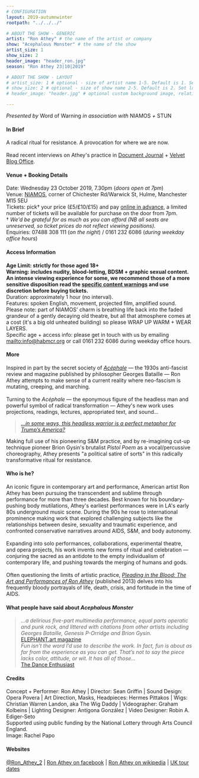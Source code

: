 ```yaml
---
# CONFIGURATION
layout: 2019-autumnwinter
rootpath: "../../../"

# ABOUT THE SHOW - GENERIC
artist: "Ron Athey" # the name of the artist or company
show: "Acephalous Monster" # the name of the show
artist_size: 1
show_size: 2
header_image: "header_ron.jpg"    
season: "Ron Athey 23|10|2019"

# ABOUT THE SHOW - LAYOUT
# artist_size: 1 # optional - size of artist name 1-5. Default is 1. Set longer names to lower values
# show_size: 2 # optional - size of show name 2-5. Default is 2. Set longer names to lower values
# header_image: "header.jpg" # optional custom background image, relative to current page

---
```

*Presented by* Word of Warning *in association with* NIAMOS *+* STUN       
         
#### In Brief      
A radical ritual for resistance. A provocation for where we are now.<br><br>Read recent interviews on Athey's practice in <a href="http://www.documentjournal.com/2019/05/blood-christ-and-shock-value-the-gospel-according-to-ron-athey" target="_blank">Document Journal</a> + <a href="http://www.velvetblogoffice.com/velvetboxoffice/2019/9/29/interview-with-ron-athey" target="_blank">Velvet Blog Office</a>.                     
         
#### Venue + Booking Details       
Date: Wednesday 23 October 2019, 7.30pm (*doors open at 7pm*)        
Venue: <a href="http://www.niamos.space" target="_blank">NIAMOS</a>, corner of Chichester Rd/Warwick St, Hulme, Manchester M15 5EU          
Tickets: pick† your price (£5/£10/£15) and pay <a href="http://www.wegottickets.com/event/479482" target="_blank">online in advance</a>, a limited number of tickets will be available for purchase on the door from 7pm.<br>† *We'd be grateful for as much as you can afford (NB all seats are unreserved, so ticket prices do not reflect viewing positions).*             
Enquiries: 07488 308 111 (*on the night*) / 0161 232 6086 (*during weekday office hours*)          
          
#### Access Information         
**Age Limit: strictly for those aged 18+<br>Warning: includes nudity, blood-letting, BDSM + graphic sexual content. An intense viewing experience for some, we recommend those of a more sensitive disposition read the [specific content warnings](/warnings) and use discretion before buying tickets.**<br>Duration: approximately 1 hour (no interval).<br>Features: spoken English, movement, projected film, amplified sound.<br>Please note: part of NIAMOS' charm is breathing life back into the faded grandeur of a gently decaying old theatre, but all that atmosphere comes at a cost (it's a big old unheated building) so please WRAP UP WARM + WEAR LAYERS.<br>Specific age + access info: please get in touch with us by emailing <mailto:info@habmcr.org> or call 0161 232 6086 during weekday office hours.          
          
#### More         
Inspired in part by the secret society of *<a href="https://en.wikipedia.org/wiki/Ac%C3%A9phale" target="_blank">Acéphale</a>* — the 1930s anti-fascist review and magazine published by philosopher Georges Bataille — Ron Athey attempts to make sense of a current reality where neo-fascism is mutating, creeping, and marching.<br><br>Turning to the *Acéphale* — the eponymous figure of the headless man and powerful symbol of radical transformation — Athey's new work uses projections, readings, lectures, appropriated text, and sound…        
        
>*<a href="http://www.documentjournal.com/2019/05/blood-christ-and-shock-value-the-gospel-according-to-ron-athey" target="_blank">…in some ways, this headless warrior is a perfect metaphor for Trump’s America?</a>*        
        
Making full use of his pioneering S&M practice, and by re-imagining cut-up technique pioneer Brion Gysin's brutalist *Pistol Poem* as a vocal/percussive choreography, Athey presents "a political satire of sorts" in this radically transformative ritual for resistance.          
         
#### Who is he?        
An iconic figure in contemporary art and performance, American artist Ron Athey has been pursuing the transcendent and sublime through performance for more than three decades. Best known for his boundary-pushing body mutilations, Athey's earliest performances were in LA's early 80s underground music scene. During the 90s he rose to international prominence making work that explored challenging subjects like the relationships between desire, sexuality and traumatic experience, and confronted conservative narratives around AIDS, S&M, and body autonomy.<br><br>Expanding into solo performances, collaborations, experimental theatre, and opera projects, his work invents new forms of ritual and celebration — conjuring the sacred as an antidote to the empty individualism of contemporary life, and pushing towards the merging of humans and gods.<br><br>Often questioning the limits of artistic practice, *<a href="http://www.thisisliveart.co.uk/publishing/pleading-in-the-blood-the-art-of-ron-athey" target="_blank">Pleading in the Blood: The Art and Performances of Ron Athey</a>* (published 2013) delves into his frequently bloody portrayals of life, death, crisis, and fortitude in the time of AIDS.           
         
#### What people have said about *Acephalous Monster*         
>*…a delirious five-part multimedia performance, equal parts operatic and punk rock, and littered with citations from other artists including Georges Bataille, Genesis P-Orridge and Brion Gysin.*<br><a href="http://elephant.art/notorious-performance-artist-ron-athey-secret-societies-apocalypse" target="_blank">ELEPHANT.art magazine</a><br>*Fun isn’t the word I’d use to describe the work. In fact, fun is about as far from the experience as you can get. That’s not to say the piece lacks color, attitude, or wit. It has all of those…*<br><a href="https://www.dance-enthusiast.com/features/impressionsreviews/view/Ron-Atheys-Acphalous-Monster-Performance-Space-New-York" target="_blank">The Dance Enthusiast</a>     
        
#### Credits          
Concept + Performer: Ron Athey | Director: Sean Griffin | Sound Design: Opera Povera | Art Direction, Masks, Headpieces: Hermes Pittakos | Wigs: Christian Warren Landon, aka The Wig Daddy | Videographer: Graham Kolbeins | Lighting Designer: Antígona González | Video Designer: Robin A. Ediger-Seto<br>Supported using public funding by the National Lottery through Arts Council England.<br>Image: Rachel Papo         
          
#### Websites          
<a href="http://twitter.com/Ron_Athey_2" target="_blank">@Ron_Athey_2</a> | <a href="http://www.facebook.com/Ron-Athey-203769179788311" target="_blank">Ron Athey on facebook</a> | <a href="http://en.wikipedia.org/wiki/Ron_Athey" target="_blank">Ron Athey on wikipedia</a> | <a href="http://liveartuk.org/activities/acephalous-monster-by-ron-athey" target="_blank">UK tour dates</a>
